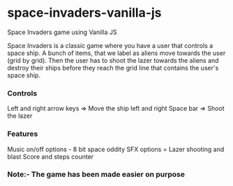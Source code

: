 # space-invaders-vanilla-js
Space Invaders game using Vanilla JS

Space Invaders is a classic game where you have a user
that controls a space ship. A bunch of items, that we label 
as aliens move towards the user (grid by grid). Then the user
has to shoot the lazer towards the aliens and destroy their ships
before they reach the grid line that contains the user's space ship. 

### Controls
Left and right arrow keys => Move the ship left and right
Space bar => Shoot the lazer 

### Features
Music on/off options - 8 bit space oddity
SFX options = Lazer shooting and blast
Score and steps counter

### Note:- The game has been made easier on purpose
